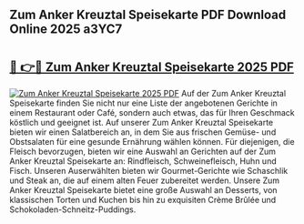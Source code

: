 ## Zum Anker Kreuztal Speisekarte PDF Download Online 2025 a3YC7

# <h2><a href="http://gcbj50.nevu.top/?p=Zum+Anker+Kreuztal+Speisekarte">🔗 👉🔴 Zum Anker Kreuztal Speisekarte 2025 PDF</a></h2>

[![Zum Anker Kreuztal Speisekarte 2025 PDF](https://i.imgur.com/dBaPXMq.png)](http://gcbj50.nevu.top/?p=Zum+Anker+Kreuztal+Speisekarte)
Auf der Zum Anker Kreuztal Speisekarte finden Sie nicht nur eine Liste der angebotenen Gerichte in einem Restaurant oder Café, sondern auch etwas, das für Ihren Geschmack köstlich und geeignet ist. Auf unserer Zum Anker Kreuztal Speisekarte bieten wir einen Salatbereich an, in dem Sie aus frischen Gemüse- und Obstsalaten für eine gesunde Ernährung wählen können. Für diejenigen, die Fleisch bevorzugen, bieten wir eine Auswahl an Gerichten auf der Zum Anker Kreuztal Speisekarte an: Rindfleisch, Schweinefleisch, Huhn und Fisch. Unseren Auserwählten bieten wir Gourmet-Gerichte wie Schaschlik und Steak an, die auf einem alten Feuer zubereitet werden. Unsere Zum Anker Kreuztal Speisekarte bietet eine große Auswahl an Desserts, von klassischen Torten und Kuchen bis hin zu exquisiten Crème Brûlée und Schokoladen-Schneitz-Puddings.
